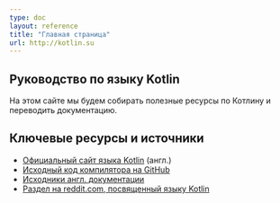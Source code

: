 ```yaml
---
type: doc
layout: reference
title: "Главная страница"
url: http://kotlin.su
---
```



## Руководство по языку Kotlin

На этом сайте мы будем собирать полезные ресурсы по Котлину и переводить документацию.


## Ключевые ресурсы и источники

* [Официальный сайт языка Kotlin](https://kotlinlang.org) (англ.)
* [Исходный код компилятора на GitHub](https://github.com/JetBrains/kotlin)
* [Исходники англ. документации](https://github.com/JetBrains/kotlin-web-site/tree/master/docs/reference)
* [Раздел на reddit.com, посвященный языку Kotlin](https://www.reddit.com/r/Kotlin)
